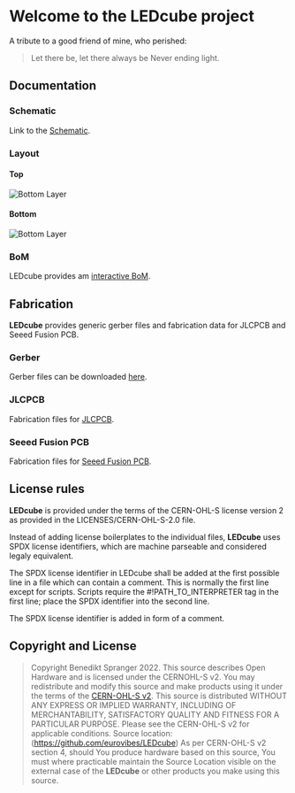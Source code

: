 # Welcome to the LEDcube project

A tribute to a good friend of mine, who perished:
> Let there be, let there always be
> Never ending light.

## Documentation

### Schematic

Link to the [Schematic](https://eurovibes.github.io/LEDcube/Fabrication/LEDcube-schematic_0.1.pdf).

### Layout

#### Top
![Bottom Layer](https://eurovibes.github.io/LEDcube/Fabrication/PCB/blue/LEDcube-top_.jpg)

#### Bottom
![Bottom Layer](https://eurovibes.github.io/LEDcube/Fabrication/PCB/blue/LEDcube-bottom_.jpg)

### BoM
LEDcube provides am [interactive BoM](https://eurovibes.github.io/LEDcube/Fabrication/BoM/LEDcube-ibom_.html).

## Fabrication
**LEDcube** provides generic gerber files and fabrication data for JLCPCB and
Seeed Fusion PCB.

### Gerber
Gerber files can be downloaded [here](https://eurovibes.github.io/LEDcube/Fabrication/gerber.zip).

### JLCPCB
Fabrication files for [JLCPCB](https://eurovibes.github.io/LEDcube/Fabrication/JLCPCB/LEDcube-JLCPCB_.zip).

### Seeed Fusion PCB
Fabrication files for [Seeed Fusion PCB](https://eurovibes.github.io/LEDcube/Fabrication/FusionPCB/LEDcube-FusionPCB_.zip).

## License rules

**LEDcube** is provided under the terms of the CERN-OHL-S license version 2 as
provided in the LICENSES/CERN-OHL-S-2.0 file.

Instead of adding license boilerplates to the individual files, **LEDcube**
uses SPDX license identifiers, which are machine parseable and considered
legaly equivalent.

The SPDX license identifier in LEDcube shall be added at the first possible
line in a file which can contain a comment. This is normally the first line
except for scripts. Scripts require the #!PATH_TO_INTERPRETER tag in the
first line; place the SPDX identifier into the second line.

The SPDX license identifier is added in form of a comment.

## Copyright and License

> Copyright Benedikt Spranger 2022.
> This source describes Open Hardware and is licensed under the CERNOHL-S v2.
> You may redistribute and modify this source and make products using it
> under the terms of the [CERN-OHL-S v2](https://ohwr.org/cern_ohl_s_v2.txt).
> This source is distributed WITHOUT ANY EXPRESS OR IMPLIED
> WARRANTY, INCLUDING OF MERCHANTABILITY, SATISFACTORY
> QUALITY AND FITNESS FOR A PARTICULAR PURPOSE. Please see
> the CERN-OHL-S v2 for applicable conditions.
> Source location: (https://github.com/eurovibes/LEDcube)
> As per CERN-OHL-S v2 section 4, should You produce hardware based on this
> source, You must where practicable maintain the Source Location visible on
> the external case of the **LEDcube** or other products you make
> using this source.
